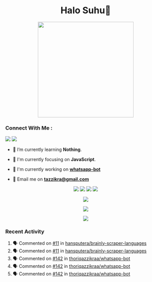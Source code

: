 <h1 align="center">Halo Suhu👋</h1>

<p align="center"><img src="https://avatars.githubusercontent.com/thoriqazzikraa" width="300" height="300"></p>

<h3 align="left">Connect With Me :</h3>
<a href="https://facebook.com/thoriqazzikra"><img src="https://img.icons8.com/color/48/000000/facebook.png"></a> <a href="https://instagram.com/nechlophomeria"><img src="https://img.icons8.com/fluency/48/000000/instagram-new.png"></a>

- 🌱 I’m currently learning **Nothing**.

- 👀 I'm currently focusing on **JavaScript**.

- 📝 I'm currently working on **[whatsapp-bot](https://github.com/Urbaexyz/whatsapp-bot)**

- 📩 Email me on **tazzikra@gmail.com**  


<p align="center">
  <img src="https://img.shields.io/badge/-JavaScript-black?style=flat-square&logo=javascript" />
  <img src="https://img.shields.io/badge/-Node.js-black?style=flat-square&logo=Node.js" />
  <img src="https://img.shields.io/badge/-Git-black?style=flat-square&logo=git" />
  <img src="https://img.shields.io/badge/-GitHub-black?style=flat-square&logo=github" />
</p>

<p align="center">
  <a href="https://github.com/thoriqazzikraa/whatsapp-bot"><img src="https://github-readme-stats-tazzikra-gmailcom.vercel.app/api/pin?username=thoriqazzikraa&repo=whatsapp-bot&bg_color=30,e96443,904e95&title_color=fff&text_color=fff&icon_color=fff&hide_border=true&show_owner=true&show_icons=true" /></a></p>
 
<p align="center"> 
  <img src="https://github-readme-stats-tazzikra-gmailcom.vercel.app/api?username=thoriqazzikraa&bg_color=30,e96443,904e95&title_color=fff&count_private=true&include_all_commits=false&text_color=fff&icon_color=fff&hide_border=true&show_icons=true" /></p>
  
<p align="center">
  <img src="https://github-readme-stats-tazzikra-gmailcom.vercel.app/api/top-langs?username=thoriqazzikraa&bg_color=30,e96443,904e95&title_color=fff&text_color=fff&hide_border=true&show_icons=true&layout=compact" /></p>

### Recent Activity

<!--START_SECTION:activity-->
1. 🗣 Commented on [#11](https://github.com/hansputera/brainly-scraper-languages/issues/11) in [hansputera/brainly-scraper-languages](https://github.com/hansputera/brainly-scraper-languages)
2. 🗣 Commented on [#11](https://github.com/hansputera/brainly-scraper-languages/issues/11) in [hansputera/brainly-scraper-languages](https://github.com/hansputera/brainly-scraper-languages)
3. 🗣 Commented on [#142](https://github.com/thoriqazzikraa/whatsapp-bot/issues/142) in [thoriqazzikraa/whatsapp-bot](https://github.com/thoriqazzikraa/whatsapp-bot)
4. 🗣 Commented on [#142](https://github.com/thoriqazzikraa/whatsapp-bot/issues/142) in [thoriqazzikraa/whatsapp-bot](https://github.com/thoriqazzikraa/whatsapp-bot)
5. 🗣 Commented on [#142](https://github.com/thoriqazzikraa/whatsapp-bot/issues/142) in [thoriqazzikraa/whatsapp-bot](https://github.com/thoriqazzikraa/whatsapp-bot)
<!--END_SECTION:activity-->

